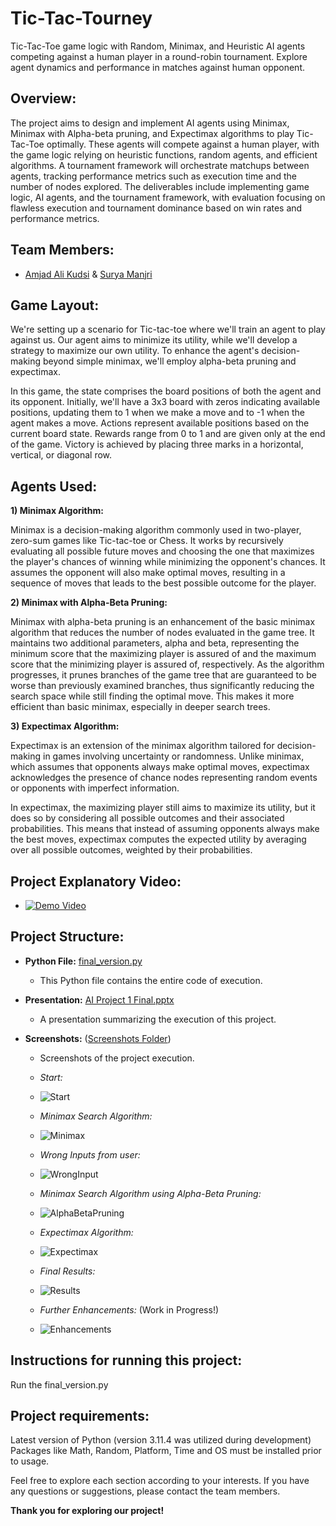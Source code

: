 # Tic-Tac-Tourney
Tic-Tac-Toe game logic with Random, Minimax, and Heuristic AI agents competing against a human player in a round-robin tournament. Explore agent dynamics and performance in matches against human opponent.

## Overview:

The project aims to design and implement AI agents using Minimax, Minimax with Alpha-beta pruning, and Expectimax algorithms to play Tic-Tac-Toe optimally. These agents will compete against a human player, with the game logic relying on heuristic functions, random agents, and efficient algorithms. A tournament framework will orchestrate matchups between agents, tracking performance metrics such as execution time and the number of nodes explored. The deliverables include implementing game logic, AI agents, and the tournament framework, with evaluation focusing on flawless execution and tournament dominance based on win rates and performance metrics.

## Team Members:

- [Amjad Ali Kudsi](https://github.com/AmjadKudsi) & [Surya Manjri](https://github.com/suryamanjri00)

## Game Layout:

We're setting up a scenario for Tic-tac-toe where we'll train an agent to play against us. Our agent aims to minimize its utility, while we'll develop a strategy to maximize our own utility. To enhance the agent's decision-making beyond simple minimax, we'll employ alpha-beta pruning and expectimax. 

In this game, the state comprises the board positions of both the agent and its opponent. Initially, we'll have a 3x3 board with zeros indicating available positions, updating them to 1 when we make a move and to -1 when the agent makes a move. Actions represent available positions based on the current board state. Rewards range from 0 to 1 and are given only at the end of the game. Victory is achieved by placing three marks in a horizontal, vertical, or diagonal row.

## Agents Used:

**1) Minimax Algorithm:**

Minimax is a decision-making algorithm commonly used in two-player, zero-sum games like Tic-tac-toe or Chess. It works by recursively evaluating all possible future moves and choosing the one that maximizes the player's chances of winning while minimizing the opponent's chances. It assumes the opponent will also make optimal moves, resulting in a sequence of moves that leads to the best possible outcome for the player.

**2) Minimax with Alpha-Beta Pruning:**

Minimax with alpha-beta pruning is an enhancement of the basic minimax algorithm that reduces the number of nodes evaluated in the game tree. It maintains two additional parameters, alpha and beta, representing the minimum score that the maximizing player is assured of and the maximum score that the minimizing player is assured of, respectively. As the algorithm progresses, it prunes branches of the game tree that are guaranteed to be worse than previously examined branches, thus significantly reducing the search space while still finding the optimal move. This makes it more efficient than basic minimax, especially in deeper search trees.

**3) Expectimax Algorithm:**

Expectimax is an extension of the minimax algorithm tailored for decision-making in games involving uncertainty or randomness. Unlike minimax, which assumes that opponents always make optimal moves, expectimax acknowledges the presence of chance nodes representing random events or opponents with imperfect information.

In expectimax, the maximizing player still aims to maximize its utility, but it does so by considering all possible outcomes and their associated probabilities. This means that instead of assuming opponents always make the best moves, expectimax computes the expected utility by averaging over all possible outcomes, weighted by their probabilities.


## Project Explanatory Video:

- [![Demo Video](https://img.youtube.com/vi/WQJifk54LnY/0.jpg)](https://www.youtube.com/watch?v=WQJifk54LnY)

## Project Structure:

- **Python File:** [final_version.py](https://github.com/AmjadKudsi/Tic-Tac-Tourney/blob/main/final_version.py)
  - This Python file contains the entire code of execution.
 
- **Presentation:** [AI Project 1 Final.pptx](https://github.com/AmjadKudsi/Tic-Tac-Tourney/blob/main/AI%20Project%201%20Final.pptx)
  - A presentation summarizing the execution of this project.

- **Screenshots:** ([Screenshots Folder](https://github.com/AmjadKudsi/Tic-Tac-Tourney/tree/main/Screenshots))
  - Screenshots of the project execution.
  - *Start:*
  - ![Start](https://github.com/AmjadKudsi/Tic-Tac-Tourney/blob/main/Screenshots/Start.gif)

  - *Minimax Search Algorithm:*
  - ![Minimax](https://github.com/AmjadKudsi/Tic-Tac-Tourney/blob/main/Screenshots/Minimax.gif)
 
  - *Wrong Inputs from user:*
  - ![WrongInput](https://github.com/AmjadKudsi/Tic-Tac-Tourney/blob/main/Screenshots/WrongInput.png)
 
  - *Minimax Search Algorithm using Alpha-Beta Pruning:*
  - ![AlphaBetaPruning](https://github.com/AmjadKudsi/Tic-Tac-Tourney/blob/main/Screenshots/AlphaBetaPruning.gif)
 
  - *Expectimax Algorithm:*
  - ![Expectimax](https://github.com/AmjadKudsi/Tic-Tac-Tourney/blob/main/Screenshots/Expectimax.gif)
 
  - *Final Results:*
  - ![Results](https://github.com/AmjadKudsi/Tic-Tac-Tourney/blob/main/Screenshots/Results.png)
 
  - *Further Enhancements:* (Work in Progress!)
  - ![Enhancements](https://github.com/AmjadKudsi/Tic-Tac-Tourney/blob/main/Screenshots/Enhancements.gif)
 
## Instructions for running this project:

Run the final_version.py

## Project requirements:

Latest version of Python (version 3.11.4 was utilized during development)
Packages like Math, Random, Platform, Time and OS must be installed prior to usage.

Feel free to explore each section according to your interests. If you have any questions or suggestions, please contact the team members.

**Thank you for exploring our project!**


